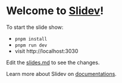 # Welcome to [Slidev](https://github.com/slidevjs/slidev)!

To start the slide show:

- `pnpm install`
- `pnpm run dev`
- visit http://localhost:3030

Edit the [slides.md](./slides.md) to see the changes.

Learn more about Slidev on [documentations](https://sli.dev/).
